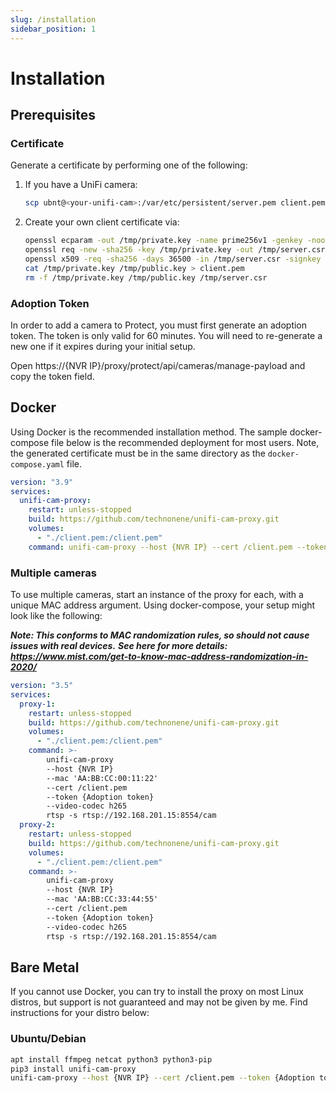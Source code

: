 ```yaml
---
slug: /installation
sidebar_position: 1
---
```


# Installation

## Prerequisites

### Certificate

Generate a certificate by performing one of the following:

1. If you have a UniFi camera:

    ```sh
    scp ubnt@<your-unifi-cam>:/var/etc/persistent/server.pem client.pem
    ```

2. Create your own client certificate via:

    ```sh
    openssl ecparam -out /tmp/private.key -name prime256v1 -genkey -noout
    openssl req -new -sha256 -key /tmp/private.key -out /tmp/server.csr -subj "/C=TW/L=Taipei/O=Ubiquiti Networks Inc./OU=devint/CN=camera.ubnt.dev/emailAddress=support@ubnt.com"
    openssl x509 -req -sha256 -days 36500 -in /tmp/server.csr -signkey /tmp/private.key -out /tmp/public.key
    cat /tmp/private.key /tmp/public.key > client.pem
    rm -f /tmp/private.key /tmp/public.key /tmp/server.csr
    ```

### Adoption Token

In order to add a camera to Protect, you must first generate an adoption token.
The token is only valid for 60 minutes.
You will need to re-generate a new one if it expires during your initial setup.

Open https://{NVR IP}/proxy/protect/api/cameras/manage-payload and copy the token field.

## Docker

Using Docker is the recommended installation method.
The sample docker-compose file below is the recommended deployment for most users.
Note, the generated certificate must be in the same directory as the `docker-compose.yaml` file.

```yaml
version: "3.9"
services:
  unifi-cam-proxy:
    restart: unless-stopped
    build: https://github.com/technonene/unifi-cam-proxy.git
    volumes:
      - "./client.pem:/client.pem"
    command: unifi-cam-proxy --host {NVR IP} --cert /client.pem --token {Adoption token} --video-codec h265 rtsp -s rtsp://192.168.201.15:8554/cam'
```

### Multiple cameras

To use multiple cameras, start an instance of the proxy for each, with a unique MAC address argument.
Using docker-compose, your setup might look like the following:

***Note: This conforms to MAC randomization rules, so should not cause issues with real devices.***
***See here for more details: <https://www.mist.com/get-to-know-mac-address-randomization-in-2020/>***

```yaml
version: "3.5"
services:
  proxy-1:
    restart: unless-stopped
    build: https://github.com/technonene/unifi-cam-proxy.git
    volumes:
      - "./client.pem:/client.pem"
    command: >-
        unifi-cam-proxy
        --host {NVR IP}
        --mac 'AA:BB:CC:00:11:22'
        --cert /client.pem
        --token {Adoption token}
        --video-codec h265
        rtsp -s rtsp://192.168.201.15:8554/cam
  proxy-2:
    restart: unless-stopped
    build: https://github.com/technonene/unifi-cam-proxy.git
    volumes:
      - "./client.pem:/client.pem"
    command: >-
        unifi-cam-proxy
        --host {NVR IP}
        --mac 'AA:BB:CC:33:44:55'
        --cert /client.pem
        --token {Adoption token}
        --video-codec h265
        rtsp -s rtsp://192.168.201.15:8554/cam
```

## Bare Metal

If you cannot use Docker, you can try to install the proxy on most Linux distros, but support is not guaranteed and may not be given by me.
Find instructions for your distro below:

### Ubuntu/Debian

```sh
apt install ffmpeg netcat python3 python3-pip
pip3 install unifi-cam-proxy
unifi-cam-proxy --host {NVR IP} --cert /client.pem --token {Adoption token} rtsp -s rtsp://192.168.201.15:8554/cam'
```
